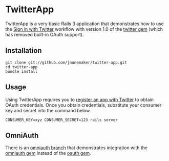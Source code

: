 TwitterApp
==========
TwitterApp is a very basic Rails 3 application that demonstrates how to use the
[Sign in with Twitter](http://dev.twitter.com/pages/sign_in_with_twitter)
workflow with version 1.0 of the [twitter
gem](https://github.com/jnunemaker/twitter/) (which has removed built-in OAuth
support).

Installation
------------
    git clone git://github.com/jnunemaker/twitter-app.git
    cd twitter-app
    bundle install

Usage
-----
Using TwitterApp requires you to [register an app with
Twitter](http://dev.twitter.com/apps) to obtain OAuth credentials. Once you
obtain credentials, substitute your consumer key and secret into the command
below.

    CONSUMER_KEY=xyz CONSUMER_SECRET=123 rails server

OmniAuth
--------
There is an [omniauth
branch](https://github.com/jnunemaker/twitter-app/tree/omniauth) that
demonstrates integration with the [omniauth
gem](https://github.com/intridea/omniauth) instead of the [oauth
gem](https://github.com/oauth/oauth-ruby).
